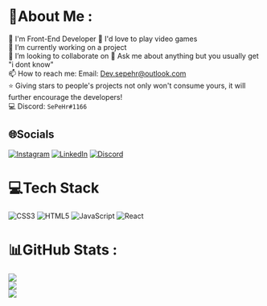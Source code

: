 # 💫About Me :
🌱 I'm Front-End Developer
💓 I'd love to play video games  
🔭 I’m currently working on a project  
👯 I’m looking to collaborate on 
💬 Ask me about anything but you usually get "i dont know"  
📫 How to reach me: Email: Dev.sepehr@outlook.com  
⭐ Giving stars to people's projects not only won't consume yours, it will further encourage the developers!  
💻 Discord: `SePeHr#1166`

## 🌐Socials
<!-- [![Discord](https://img.shields.io/badge/Discord-%237289DA.svg?logo=discord&logoColor=white)](https://discord.com/users/394974967906828288)-->
[![Instagram](https://img.shields.io/badge/Instagram-%23E4405F.svg?logo=Instagram&logoColor=white)](https://www.instagram.com/_sepiix/) [![LinkedIn](https://img.shields.io/badge/LinkedIn-%230077B5.svg?logo=linkedin&logoColor=white)](https://www.linkedin.com/in/sepehr-aghapoor-52360a21b/) [![Discord](https://img.shields.io/badge/Telegram-%231877F2.svg?logo=telegram)](https://t.me/LeaReX)

# 💻Tech Stack
![CSS3](https://img.shields.io/badge/css3-%231572B6.svg?style=for-the-badge&logo=css3&logoColor=white) ![HTML5](https://img.shields.io/badge/html5-%23E34F26.svg?style=for-the-badge&logo=html5&logoColor=white) ![JavaScript](https://img.shields.io/badge/javascript-%23323330.svg?style=for-the-badge&logo=javascript&logoColor=%23F7DF1E) ![React](https://img.shields.io/badge/react-%2320232a.svg?style=for-the-badge&logo=react&logoColor=%2361DAFB)
# 📊GitHub Stats :
![](https://github-readme-stats.vercel.app/api?username=LeaReXx&theme=great-gatsby&hide_border=false&include_all_commits=false&count_private=true)<br/>
![](https://github-readme-streak-stats.herokuapp.com/?user=LeaReXx&theme=great-gatsby&hide_border=false)<br/>
![](https://github-readme-stats.vercel.app/api/top-langs/?username=LeaReXx&theme=great-gatsby&hide_border=false&include_all_commits=false&count_private=true&layout=compact)
